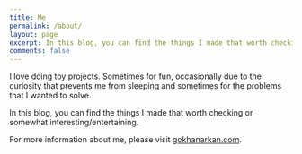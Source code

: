 ```yaml
---
title: Me
permalink: /about/
layout: page
excerpt: In this blog, you can find the things I made that worth checking or somewhat interesting/entertaining.
comments: false
---
```


I love doing toy projects. Sometimes for fun, occasionally due to the curiosity that prevents me from sleeping and sometimes for the problems that I wanted to solve.

In this blog, you can find the things I made that worth checking or somewhat interesting/entertaining.

For more information about me, please visit <a href="https://gokhanarkan.com" target="_blank" rel="noopener">gokhanarkan.com</a>.
